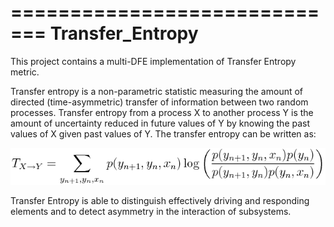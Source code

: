 =============================
Transfer_Entropy
=============================


This project contains a multi-DFE implementation of Transfer Entropy metric.

Transfer entropy is a non-parametric statistic measuring the amount of directed (time-asymmetric) transfer of information between two random processes. 
Transfer entropy from a process X to another process Y is the amount of uncertainty reduced in future values of Y by knowing the past values of X given 
past values of Y. The transfer entropy can be written as:

<img src=https://raw.githubusercontent.com/pmalakonakis/Transfer_Entropy/master/transfer_entropy.png>

Transfer Entropy is able to distinguish effectively driving and responding elements and to detect asymmetry in the interaction of subsystems. 

